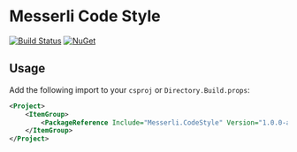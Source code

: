 # Messerli Code Style

[![Build Status](https://travis-ci.com/messerli-informatik-ag/code-style.svg?branch=master)](https://travis-ci.com/messerli-informatik-ag/code-style)
[![NuGet](https://img.shields.io/nuget/v/Messerli.CodeStyle.svg)](https://www.nuget.org/packages/Messerli.CodeStyle)

## Usage

Add the following import to your `csproj` or `Directory.Build.props`:

```xml
<Project>
    <ItemGroup>
        <PackageReference Include="Messerli.CodeStyle" Version="1.0.0-alpha.1" PrivateAssets="all" />
    </ItemGroup>
</Project>
```
